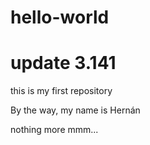 # hello-world
# update 3.141

this is my first repository

By the way, my name is Hernán

nothing more
mmm...
